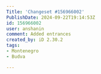 ```yaml
---
Title: 'Changeset #156966002'
PublishDate: 2024-09-22T19:14:53Z
id: 156966002
user: anshanin
comment: Added entrances
created_by: iD 2.30.2
tags:
- Montenegro
- Budva

---
```

